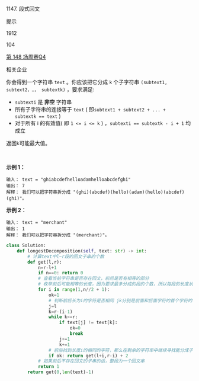 1147. 段式回文

提示

1912

104

[第 148 场周赛](https://leetcode.cn/contest/weekly-contest-148)[Q4](https://leetcode.cn/contest/weekly-contest-148/problems/longest-chunked-palindrome-decomposition)

相关企业

你会得到一个字符串 `text` 。你应该把它分成 `k` 个子字符串 `(subtext1, subtext2，…， subtextk)` ，要求满足:

-   `subtexti` 是 **非空** 字符串
-   所有子字符串的连接等于 `text` ( 即`subtext1 + subtext2 + ... + subtextk == text` )
-   对于所有 i 的有效值( 即 `1 <= i <= k` ) ，`subtexti == subtextk - i + 1` 均成立

返回`k`可能最大值。

 

**示例 1：**

```
输入： text = "ghiabcdefhelloadamhelloabcdefghi"
输出： 7
解释： 我们可以把字符串拆分成 "(ghi)(abcdef)(hello)(adam)(hello)(abcdef)(ghi)"。
```

**示例 2：**

```
输入： text = "merchant"
输出： 1
解释： 我们可以把字符串拆分成 "(merchant)"。
```

```py
class Solution:
    def longestDecomposition(self, text: str) -> int:
        # 计算text中l~r段的回文子串的个数
        def get(l,r):
            n=r-l+1
            if n==0: return 0
            # 查看当前字符串是否存在回文，前后是否有相等的部分
            # 枚举前后可能相等的长度，因为要求最多分成的段的个数，所以每段的长度从小开始计算
            for i in range(1,n//2 + 1):
                ok=1
                # 判断前后长为i的字符是否相同 jk分别是前面和后面字符的首个字符的位置
                j=l
                k=r-(i-1)
                while k<=r:
                    if text[j] != text[k]:
                        ok=0
                        break
                    j+=1
                    k+=1
                # 前后找到长度i的相同的字符，那么在剩余的字符串中继续寻找能分成子串的最大个数
                if ok: return get(l+i,r-i) + 2
            # 如果前后不存在回文的子串的话，整段为一个回文串
            return 1
        return get(0,len(text)-1)
